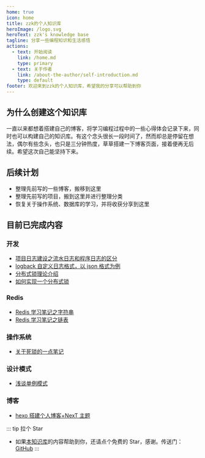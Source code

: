 ```yaml
---
home: true
icon: home
title: zzk的个人知识库
heroImage: /logo.svg
heroText: zzk's knowledge base
tagline: 分享一些编程知识和生活感悟
actions:
  - text: 开始阅读
    link: /home.md
    type: primary
  - text: 关于作者
    link: /about-the-author/self-introduction.md
    type: default
footer: 欢迎来到zzk的个人知识库，希望我的分享可以帮助到你
---
```


## 为什么创建这个知识库

一直以来都想着搭建自己的博客，将学习编程过程中的一些心得体会记录下来，同时也可以构建自己的知识库。有这个念头很长一段时间了，然而却总是停留在想法，偶尔有些念头，也只是三分钟热度，草草搭建一下博客页面，接着便再无后续。希望这次自己能坚持下来。

## 后续计划

- 整理先前写的一些博客，搬移到这里
- 整理先前写的项目，搬到这里并进行整理分类
- 恢复关于操作系统、数据库的学习，并将收获分享到这里

## 目前已完成内容

### 开发

- [项目日志建设之流水日志和程序日志的区分](./java/dif-between-transactionlog-and-programlog.md)
- [logback 自定义日志格式，以 json 格式为例](./java/logback-custom-log-formattion.md)
- [分布式锁理论介绍](./java/distributed-lock-introduction.md)
- [如何实现一个分布式锁](./java/how-to-write-a-distributed-lock.md)

### Redis

- [Redis 学习笔记之字符串](./middleware/redis/redis-learn-string.md)
- [Redis 学习笔记之链表](./middleware/redis/redis-learn-list.md)

### 操作系统

- [关于死锁的一点笔记](./operating-system/deadlock.md)

### 设计模式

- [浅谈单例模式](./pattern-design/about-singleton-pattern.md)

### 博客

- [hexo 搭建个人博客+NexT 主题](./blog/hexo-next.md)

::: tip 拉个 Star

- 如果<a href='https://github.com/shzyjbr/person-database' target='blank'>本知识库</a>的内容帮助到你，还请点个免费的 Star，感谢。传送门：<a href='https://github.com/shzyjbr/person-database' target='blank'>GitHub</a>
  :::
